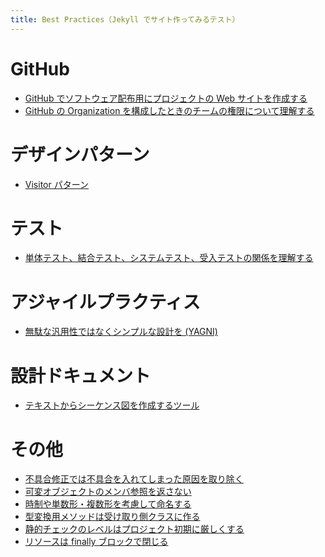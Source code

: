 ```yaml
---
title: Best Practices（Jekyll でサイト作ってみるテスト）
---
```


GitHub
====
* [GitHub でソフトウェア配布用にプロジェクトの Web サイトを作成する](github-project-portal.html)
* [GitHub の Organization を構成したときのチームの権限について理解する](github-team-permission.html)

デザインパターン
====
* [Visitor パターン](dp-visitor-pattern.html)

テスト
====
* [単体テスト、結合テスト、システムテスト、受入テストの関係を理解する](test-relation.html)

アジャイルプラクティス
====
* [無駄な汎用性ではなくシンプルな設計を (YAGNI)](simple-design.html)

設計ドキュメント
====
* [テキストからシーケンス図を作成するツール](tool-sdedit.html)

その他
====
* [不具合修正では不具合を入れてしまった原因を取り除く](remove-error-prone-code.html)
* [可変オブジェクトのメンバ参照を返さない](avoid-returning-mutable-reference.html)
* [時制や単数形・複数形を考慮して命名する](tense-and-plural.html)
* [型変換用メソッドは受け取り側クラスに作る](api-convert-type.html)
* [静的チェックのレベルはプロジェクト初期に厳しくする](strict-analysis-in-the-beginning.html)
* [リソースは finally ブロックで閉じる](finally-close.html)
